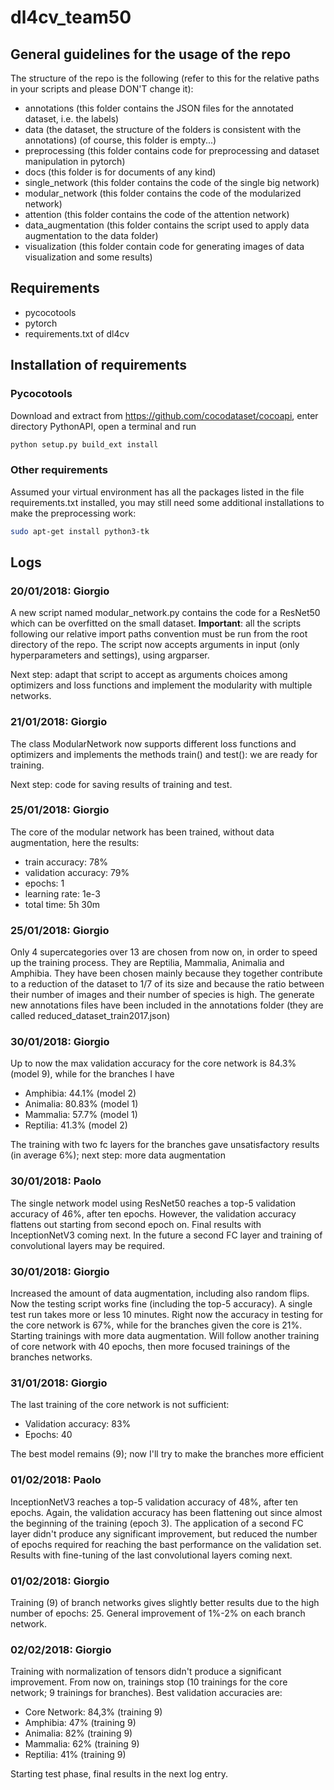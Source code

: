 # dl4cv_team50

## General guidelines for the usage of the repo
The structure of the repo is the following (refer to this for the relative paths in your scripts and please DON'T change it):
* annotations (this folder contains the JSON files for the annotated dataset, i.e. the labels)
* data (the dataset, the structure of the folders is consistent with the annotations) (of course, this folder is empty...)
* preprocessing (this folder contains code for preprocessing and dataset manipulation in pytorch)
* docs (this folder is for documents of any kind)
* single_network (this folder contains the code of the single big network)
* modular_network (this folder contains the code of the modularized network)
* attention (this folder contains the code of the attention network)
* data_augmentation (this folder contains the script used to apply data augmentation to the data folder)
* visualization (this folder contain code for generating images of data visualization and some results)

## Requirements
* pycocotools
* pytorch
* requirements.txt of dl4cv

## Installation of requirements
### Pycocotools
Download and extract from https://github.com/cocodataset/cocoapi, enter directory PythonAPI, open a terminal and run
```sh
python setup.py build_ext install
```
### Other requirements

Assumed your virtual environment has all the packages listed in the file requirements.txt installed, you may still need some additional installations to make the preprocessing work:
```sh
sudo apt-get install python3-tk
```

## Logs
### 20/01/2018: Giorgio
A new script named modular_network.py contains the code for a ResNet50 which can be overfitted on the small dataset.
**Important**: all the scripts following our relative import paths convention must be run from the root directory of the repo.
The script now accepts arguments in input (only hyperparameters and settings), using argparser.

Next step: adapt that script to accept as arguments choices among optimizers and loss functions and implement the modularity with multiple networks.

### 21/01/2018: Giorgio
The class ModularNetwork now supports different loss functions and optimizers and implements the methods train() and test(): we are ready for training.

Next step: code for saving results of training and test.

### 25/01/2018: Giorgio
The core of the modular network has been trained, without data augmentation, here the results:
* train accuracy: 78%
* validation accuracy: 79%
* epochs: 1
* learning rate: 1e-3
* total time: 5h 30m

### 25/01/2018: Giorgio
Only 4 supercategories over 13 are chosen from now on, in order to speed up the training process. They are Reptilia, Mammalia, Animalia and Amphibia.
They have been chosen mainly because they together contribute to a reduction of the dataset to 1/7 of its size and because the ratio between their number of images and their number of species is high.
The generate new annotations files have been included in the annotations folder (they are called reduced_dataset_train2017.json)

### 30/01/2018: Giorgio
Up to now the max validation accuracy for the core network is 84.3% (model 9), while for the branches I have
* Amphibia: 44.1% (model 2)
* Animalia: 80.83% (model 1)
* Mammalia: 57.7% (model 1)
* Reptilia: 41.3% (model 2)

The training with two fc layers for the branches gave unsatisfactory results (in average 6%); next step: more data augmentation

### 30/01/2018: Paolo
The single network model using ResNet50 reaches a top-5 validation accuracy of 46%, after ten epochs. However, the validation accuracy flattens out starting from second epoch on. Final results with InceptionNetV3 coming next. In the future a second FC layer and training of convolutional layers may be required.

### 30/01/2018: Giorgio
Increased the amount of data augmentation, including also random flips. Now the testing script works fine (including the top-5 accuracy).
A single test run takes more or less 10 minutes. Right now the accuracy in testing for the core network is 67%, while for the branches given
the core is 21%. Starting trainings with more data augmentation. Will follow another training of core network with 40 epochs, then more focused trainings of the
branches networks.

### 31/01/2018: Giorgio
The last training of the core network is not sufficient:
* Validation accuracy: 83%
* Epochs: 40

The best model remains (9); now I'll try to make the branches more efficient

### 01/02/2018: Paolo
InceptionNetV3 reaches a top-5 validation accuracy of 48%, after ten epochs. Again, the validation accuracy has been flattening out since almost the beginning of the training (epoch 3). The application of a second FC layer didn't produce any significant improvement, but reduced the number of epochs required for reaching the bast performance on the validation set. Results with fine-tuning of the last convolutional layers coming next.

### 01/02/2018: Giorgio
Training (9) of branch networks gives slightly better results due to the high number of epochs: 25. General improvement of 1%-2% on each branch network.

### 02/02/2018: Giorgio
Training with normalization of tensors didn't produce a significant improvement. From now on, trainings stop (10 trainings for the core network; 9 trainings for branches).
Best validation accuracies are:
* Core Network: 84,3% (training 9)
* Amphibia: 47% (training 9)
* Animalia: 82% (training 9)
* Mammalia: 62% (training 9)
* Reptilia: 41% (training 9)

Starting test phase, final results in the next log entry.